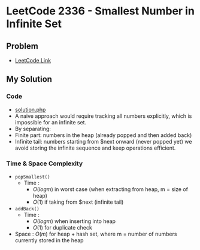 # LeetCode 2336 - Smallest Number in Infinite Set

## Problem  
- [LeetCode Link](https://leetcode.com/problems/smallest-number-in-infinite-set/)

## My Solution

### Code
- [solution.php](./solution.php)
-	A naive approach would require tracking all numbers explicitly, which is impossible for an infinite set.
-	By separating:
  -	Finite part: numbers in the heap (already popped and then added back)
  -	Infinite tail: numbers starting from $next onward (never popped yet)
we avoid storing the infinite sequence and keep operations efficient.

### Time & Space Complexity
- `popSmallest()`
  - Time : 
    - $O(log m)$ in worst case (when extracting from heap, m = size of heap)
    - $O(1)$ if taking from $next (infinite tail)
- `addBack()`
  - Time :
    - $O(log m)$ when inserting into heap
    - $O(1)$ for duplicate check
- Space : $O(m)$ for heap + hash set, where m = number of numbers currently stored in the heap
